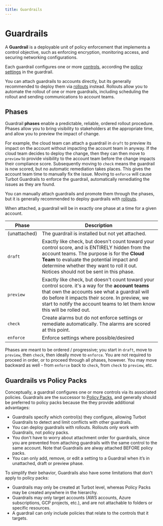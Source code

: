 ```yaml
---
title: Guardrails
---
```


# Guardrails

A **Guardrail** is a deployable unit of policy enforcement that implements a control objective, such as enforcing encryption, monitoring access, and securing networking configurations. 

Each guardrail configures one or more [controls](artemis/controls), according the [policy settings](artemis/policies) in the guardrail.  

You can attach guardrails to accounts directly, but its generally recommended to deploy them via [rollouts](artemis/rollouts) instead.  Rollouts allow you to automate the rollout of one or more guardrails, including scheduling the rollout and sending communications to account teams.



## Phases
Guardrail **phases** enable a predictable, reliable, ordered rollout procedure.  Phases allow you to bring visibility to stakeholders at the appropriate time, and allow you to preview the impact of change.

For example, the cloud team can attach a guardrail in `draft` to preview its impact on the account without impacting the account team in anyway.  If the cloud team decides to deploy the change, then they can then move to `preview` to provide visibility to the account team before the change impacts their compliance score.  Subsequently moving to `check` means the guardrail is now scored, but no automatic remediation takes places.  This gives the account team time to manually fix the issue.  Moving to `enforce` will cause Turbot Guardrails to enforce the guardrail, automatically remediating the issues as they are found. 

You can manually attach guardrails and promote them through the phases, but it is generally recommended to deploy guardrails with [rollouts](artemis/rollouts).


When attached, a guardrail will be in exactly one phase at a time for a given account.

| Phase         | Description
|---------------|------------------------------------------------------
| (unattached)  | The guardrail is installed but not yet attached.
| `draft`       | Exactly like check, but doesn't count toward your control score, and is ENTIRELY hidden from the account teams. The purpose is for the **Cloud Team** to evaluate the potential impact and determine whether they want to roll it out. Notices should not be sent in this phase.
| `preview`     | Exactly like check, but doesn't count toward your control score. it's a way for the **account teams** that own the accounts see what a guardrail will do before it impacts their score.  In preview, we start to notify the account teams to let them know this will be rolled out.
| `check`       | Create alarms but do not enforce settings or remediate automatically.  The alarms are scored at this point.
| `enforce`     | Enforce settings where possible/desired


Phases are meant to be ordered / progressive; you start in `draft`, move to `preview`, then `check`, then ideally move to `enforce`.  You are not required to proceed in order, or to proceed through all phases, however.  You may move backward as well - from `enforce` back to `check`, from `check` to `preview`, etc.





## Guardrails vs Policy Packs
Conceptually, a guardrail configures one or more controls via its associated policies.  Guardrails are the successor to [Policy Packs](artemis/policies/policy-packs), and generally should be preferred to policy packs because the they provide additional advantages:
- Guardrails specify which control(s) they configure, allowing Turbot Guardrails to detect and limit conflicts with other guardrails.
- You can deploy guardrails with rollouts.  Rollouts only work with Guardrails, not policy packs.
- You don't have to worry about attachment order for guardrails, since you are prevented from attaching guardrails with the same control to the same account.  Note that Guardrails are alway attached BEFORE policy packs.
- You can only add, remove, or edit a setting to a Guardrail when it’s in unattached, draft or preview phase.

To simplify their behavior, Guardrails also have some limitations that don't apply to policy packs:
- Guardrails may only be created at Turbot level, whereas Policy Packs may be created anywhere in the hierarchy.
- Guardrails may only target accounts (AWS accounts, Azure subscriptions, GCP projects, etc.), and are not attachable to folders or specific resources.
- A guardrail can only include policies that relate to the controls that it targets.





<!--
Turbot Guardrails provides enterprise guardrails for infrastructure platforms, including Amazon Web Services, Microsoft Azure, and Google Cloud.

Balancing agility with controls requires a clear and simple set of beliefs guiding our designs and trade-off decisions. This section outlines how Guardrails thinks about enterprise controls for infrastructure governance and outlines the beliefs, models and assumptions Turbot Guardrails has defined to create those guardrails - providing organizations with a working balance between agility and compliance.

|  Section  | Description |
| ---------------------------------------------------- | ------------------------------------------------------------------------------|
| [Activities](concepts/activities)                    | Activity provides visibility into the changes that are occurring in your environment                                            |
| [Controls](concepts/controls)                        | Controls enforce policies                                                     |
| [Guardrails](concepts/guardrails)                    | Standard guardrails provide a consistent set of controls and policies         |
| [Identity and Access Management (IAM)](concepts/iam) | Guardrails provides a flexible IAM model for authentication and authorization |
| [Policies](concepts/policies)                        | Policies manage configuration settings                                        |
| [Policy Packs](concepts/policy-packs)                | The new and improved way to group resources and policies                      |
| [Processes](concepts/processes)                      | Processes perform work                                                        |
| [Resources](concepts/resources)                      | Resources represent objects that are managed by Guardrails                    |

-->